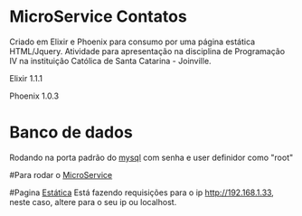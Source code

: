 # MicroService Contatos
Criado em Elixir e Phoenix para consumo por uma página estática HTML/Jquery. Atividade para apresentação na disciplina de Programação IV na instituição Católica de Santa Catarina - Joinville.


Elixir 1.1.1

Phoenix 1.0.3

# Banco de dados  
  Rodando na porta padrão do [mysql](https://github.com/eduardobarbiero/microservice-contacts/blob/master/microservice/config/dev.exs) com senha e user definidor como "root"
  
#Para rodar o [MicroService](https://github.com/eduardobarbiero/microservice-contacts/tree/master/microservice)
  
#Pagina [Estática](https://github.com/eduardobarbiero/microservice-contacts/blob/master/microservice-static/index.html)
  Está fazendo requisições para o ip http://192.168.1.33, neste caso, altere para o seu ip ou localhost.
